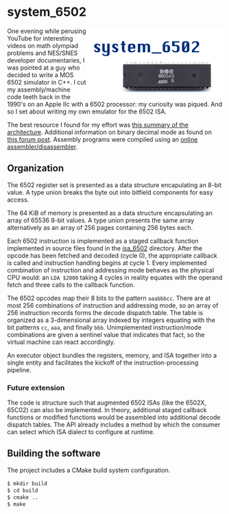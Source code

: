 # system_6502

<img align="right" src="./assets/project_icon.png"/>

One evening while perusing YouTube for interesting videos on math olympiad problems and NES/SNES developer documentaries, I was pointed at a guy who decided to write a MOS 6502 simulator in C++.  I cut my assembly/machine code teeth back in the 1990's on an Apple IIc with a 6502 processor:  my curiosity was piqued.  And so I set about writing my own emulator for the 6502 ISA.

The best resource I found for my effort was [this summary of the architecture](https://www.masswerk.at/6502/6502_instruction_set.html).  Additional information on binary decimal mode as found on [this forum post](https://stackoverflow.com/questions/29193303/6502-emulation-proper-way-to-implement-adc-and-sbc).  Assembly programs were compiled using an [online assembler/disassembler](http://skilldrick.github.io/easy6502/).

## Organization

The 6502 register set is presented as a data structure encapulating an 8-bit value.  A type union breaks the byte out into bitfield components for easy access.

The 64 KiB of memory is presented as a data structure encapsulating an array of 65536 8-bit values.  A type union presents the same array alternatively as an array of 256 pages containing 256 bytes each.

Each 6502 instruction is implemented as a staged callback function implemented in source files found in the [isa_6502](isa_6502/) directory.  After the opcode has been fetched and decoded (cycle 0), the appropriate callback is called and instruction handling begins at cycle 1.  Every implemented combination of instruction and addressing mode behaves as the physical CPU would:  an `LDA $2000` taking 4 cycles in reality equates with the operand fetch and three calls to the callback function.

The 6502 opcodes map their 8 bits to the pattern `aaabbbcc`.  There are at most 256 combinations of instruction and addressing mode, so an array of 256 instruction records forms the decode dispatch table.  The table is organized as a 3-dimensional array indexed by integers equating with the bit patterns `cc`, `aaa`, and finally `bbb`.  Unimplemented instruction/mode combinations are given a sentinel value that indicates that fact, so the virtual machine can react accordingly.

An executor object bundles the registers, memory, and ISA together into a single entity and facilitates the kickoff of the instruction-processing pipeline.

### Future extension

The code is structure such that augmented 6502 ISAs (like the 6502X, 65C02) can also be implemented.  In theory, additional staged callback functions or modified functions would be assembled into additional decode dispatch tables.  The API already includes a method by which the consumer can select which ISA dialect to configure at runtime.


## Building the software

The project includes a CMake build system configuration.

```
$ mkdir build
$ cd build
$ cmake ..
$ make
```
